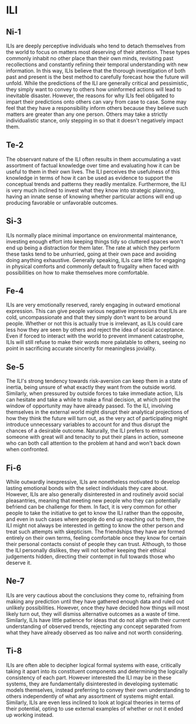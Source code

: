 # ILI

## Ni-1

ILIs are deeply perceptive individuals who tend to detach themselves from the world to focus on matters most deserving of their attention. These types commonly inhabit no other place than their own minds, revisiting past recollections and constantly refining their temporal understanding with new information. In this way, ILIs believe that the thorough investigation of both past and present is the best method to carefully forecast how the future will unfold. While the predictions of the ILI are generally critical and pessimistic, they simply want to convey to others how uninformed actions will lead to inevitable disaster. However, the reasons for why ILIs feel obligated to impart their predictions onto others can vary from case to case. Some may feel that they have a responsibility inform others because they believe such matters are greater than any one person. Others may take a strictly individualistic stance, only stepping in so that it doesn't negatively impact them.

## Te-2

The observant nature of the ILI often results in them accumulating a vast assortment of factual knowledge over time and evaluating how it can be useful to them in their own lives. The ILI perceives the usefulness of this knowledge in terms of how it can be used as evidence to support the conceptual trends and patterns they readily mentalize. Furthermore, the ILI is very much inclined to invest what they know into strategic planning, having an innate sense of knowing whether particular actions will end up producing favorable or unfavorable outcomes.

## Si-3

ILIs normally place minimal importance on environmental maintenance, investing enough effort into keeping things tidy so cluttered spaces won't end up being a distraction for them later. The rate at which they perform these tasks tend to be unhurried, going at their own pace and avoiding doing anything exhaustive. Generally speaking, ILIs care little for engaging in physical comforts and commonly default to frugality when faced with possibilities on how to make themselves more comfortable.

## Fe-4

ILIs are very emotionally reserved, rarely engaging in outward emotional expression. This can give people various negative impressions that ILIs are cold, uncompassionate and that they simply don't want to be around people. Whether or not this is actually true is irrelevant, as ILIs could care less how they are seen by others and reject the idea of social acceptance. Even if forced to interact with the world to prevent immanent catastrophe, ILIs will still refuse to make their words more palatable to others, seeing no point in sacrificing accurate sincerity for meaningless joviality.

## Se-5

The ILI's strong tendency towards risk-aversion can keep them in a state of inertia, being unsure of what exactly they want from the outside world. Similarly, when pressured by outside forces to take immediate action, ILIs can hesitate and take a while to make a final decision, at which point the window of opportunity may have already passed. To the ILI, involving themselves in the external world might disrupt their analytical projections of how they think the future will turn out, as the very act of participating might introduce unnecessary variables to account for and thus disrupt the chances of a desirable outcome. Naturally, the ILI prefers to entrust someone with great will and tenacity to put their plans in action, someone who can both call attention to the problem at hand and won't back down when confronted.

## Fi-6

While outwardly inexpressive, ILIs are nonetheless motivated to develop lasting emotional bonds with the select individuals they care about. However, ILIs are also generally disinterested in and routinely avoid social pleasantries, meaning that meeting new people who they can potentially befriend can be challenge for them. In fact, it is very common for other people to take the initiative to get to know the ILI rather than the opposite, and even in such cases where people do end up reaching out to them, the ILI might not always be interested in getting to know the other person and treat such attempts with skepticism. The friendships they have are formed entirely on their own terms, feeling comfortable once they know for certain their personal contacts consist of people they can trust. Although, to those the ILI personally dislikes, they will not bother keeping their ethical judgements hidden, directing their contempt in full towards those who deserve it.

## Ne-7

ILIs are very cautious about the conclusions they come to, refraining from making any prediction until they have gathered enough data and ruled out unlikely possibilities. However, once they have decided how things will most likely turn out, they will dismiss alternative outcomes as a waste of time. Similarly, ILIs have little patience for ideas that do not align with their current understanding of observed trends, rejecting any concept separated from what they have already observed as too naïve and not worth considering.

## Ti-8

ILIs are often able to decipher logical formal systems with ease, critically taking it apart into its constituent components and determining the logically consistency of each part. However interested the ILI may be in these systems, they are fundamentally disinterested in developing systematic models themselves, instead preferring to convey their own understanding to others independently of what any assortment of systems might entail. Similarly, ILIs are even less inclined to look at logical theories in terms of their potential, opting to use external examples of whether or not it ended up working instead.

